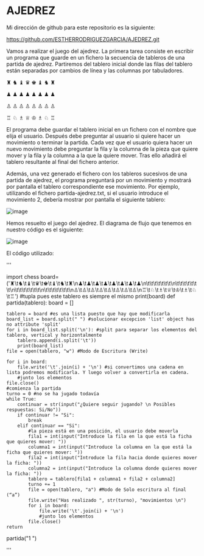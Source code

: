 # AJEDREZ

Mi dirección de github para este repositorio es la siguiente:

https://github.com/ESTHERRODRIGUEZGARCIA/AJEDREZ.git

Vamos a realizar el juego del ajedrez. La primera tarea consiste en escribir un programa que guarde en un fichero la secuencia de tableros de una partida de ajedrez. Partiremos del tablero inicial donde las filas del tablero están separadas por cambios de línea y las columnas por tabuladores.

♜	 ♞	 ♝	 ♛  	♚	   ♝	   ♞	   ♜

♟	♟	♟	♟	♟	♟	♟	♟
							
							



							
♙	♙	♙	♙	♙	 ♙	♙	 ♙

♖	♘	♗	♕	♔	♗	♘	♖

El programa debe guardar el tablero inicial en un fichero con el nombre que elija el usuario. Después debe preguntar al usuario si quiere hacer un movimiento o terminar la partida. Cada vez que el usuario quiera hacer un nuevo movimiento debe preguntar la fila y la columna de la pieza que quiere mover y la fila y la columna a la que la quiere mover. Tras ello añadirá el tablero resultante al final del fichero anterior.

Además, una vez generado el fichero con los tableros sucesivos de una partida de ajedrez, el programa preguntará por un movimiento y mostrará por pantalla el tablero correspondiente ese movimiento. Por ejemplo, utilizando el fichero partida-ajedrez.txt, si el usuario introduce el movimiento 2, debería mostrar por pantalla el siguiente tablero:

![image](https://user-images.githubusercontent.com/91721860/145718160-454dccbc-6904-4623-96d2-a644590a28f8.png)



Hemos resuelto el juego del ajedrez. El diagrama de flujo que tenemos en nuestro código es el siguiente:

![image](https://user-images.githubusercontent.com/91721860/145719244-a2e923d1-4dab-4383-ae08-2a98e6841347.png)


El código utilizado:

'''

import chess 
board=('♜\t♞\t♝\t♛\t♚\t♝\t♞\t♜\n♟\t♟\t♟\t♟\t♟\t♟\t♟\t♟\n\t\t\t\t\t\t\t\n\t\t\t\t\t\t\t\n\t\t\t\t\t\t\t\n\t\t\t\t\t\t\t\n♙\t♙\t♙\t♙\t♙\t♙\t♙\t♙\n♖\t♘\t♗\t♕\t♔\t♗\t♘\t♖') 
#tupla pues este tablero es siempre el mismo
print(board)
def partida(tablero):
    board = []

    tablero = board #es una lista puesto que hay que modificarla 
    board_list = board.split(" ") #solucionar excepcion 'list' object has no attribute 'split'
    for i in board_list.split('\n'): #split para separar los elementos del tablero, vertical y horizontalmente
        tablero.append(i.split('\t'))
        print(board_list)
    file = open(tablero, "w") #Modo de Escritura (Write)

    for i in board:
        file.write('\t'.join(i) + '\n') #si convertimos una cadena en lista podremos modificarla. Y luego volver a convertirla en cadena.
        #junto los elementos
    file.close()
    #comienza la partida
    turno = 0 #no se ha jugado todavía
    while True:
        continuar = str(input("¿Quiere seguir jugando? \n Posibles respuestas: Si/No"))
        if continuar != "Si":
            break
        elif continuar == "Si": 
            #la pieza está en una posición, el usuario debe moverla
            fila1 = int(input("Introduce la fila en la que está la ficha que quieres mover: "))
            columna1 = int(input("Introduce la columna en la que está la ficha que quieres mover: "))
            fila2 = int(input("Introduce la fila hacia donde quieres mover la ficha: "))
            columna2 = int(input("Introduce la columna donde quieres mover la ficha: "))
            tablero = tablero[fila1 + columna1 + fila2 + columna2]
            turno += 1
            file = open(tablero, "a") #Modo de Solo escritura al final (“a”)
            file.write("Has realizado ", str(turno), "movimientos \n")
            for i in board:
                file.write('\t'.join(i) + '\n')
                #junto los elementos
            file.close()
    return 

partida("1 ")

'''
